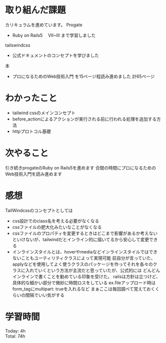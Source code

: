 # 取り組んだ課題
カリキュラムを進めています。
Progate
- Ruby on Rails5　 VII~III まで学習しました

tailswindcss
- 公式ドキュメントのコンセプトを学びました

本
- プロになるためのWeb技術入門 を15ページ程読み進めました  計65ページ

# わかったこと
- tailwind cssのメインコンセプト
- before_actionによるアクションが実行される前に行われる処理を追加する方法
- httpプロトコル基礎

# 次やること
引き続きprogateのRuby on Rails5を進めます
合間の時間にプロになるためのWeb技術入門を読み進めます

# 感想
TailWindcssのコンセプトとしては
- css設計でのclass名を考える必要がなくなる
- cssファイルの肥大化みたいなことがなくなる
- cssファイルのプロパティを変更するときはどこまで影響があるか考えないといけないが、tailwindだとインライン的に描いてるから安心して変更できる
- インラインスタイルとは、hoverやmediaなどインラインスタイルではできないこともユーティリティクラスによって実現可能
前自分が言っていた、applyなどを使用してよく使うクラスのパッケージを作ってそれを各々のクラスに入れていくという方法が主流だと思っていたが、公式的には
どんどんインラインで書くことを勧めている印象を受けた。
railsは方針は立つけど、具体的な細かい部分で微妙に時間ロスをしている
ex.fileアップロード時はform_tagにmultipart: trueを入れるなど
まぁここは毎回調べて覚えておくくらいの間隔でいい気がする


# 学習時間

Today: 4h  
Total: 74h
